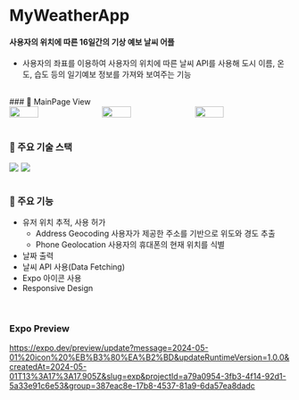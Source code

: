 # MyWeatherApp

#### 사용자의 위치에 따른 16일간의 기상 예보 날씨 어플

- 사용자의 좌표를 이용하여 사용자의 위치에 따른 날씨 API를 사용해 도시 이름, 온도, 습도 등의 일기예보 정보를 가져와 보여주는 기능

<br>
### 👀 MainPage View

<div style="display:flex;">
    <img src="https://github.com/1GYOU1/MyWeatherApp/assets/90018379/16e49911-0f06-4a5f-8ad5-5733d0e53832" width="32%" style="margin-right:5px;"/>
    <img src="https://github.com/1GYOU1/MyWeatherApp/assets/90018379/5d741bdd-fff0-4f6b-a03f-de4ef3a705e6" width="32%" style="margin-right:5px;"/>
    <img src="https://github.com/1GYOU1/MyWeatherApp/assets/90018379/61683061-74e7-404a-aca0-284f76bd16b2" width="32%"/>
</div>

<br>

### 📌 주요 기술 스택

<div style="display:flex;">
    <img src="https://img.shields.io/badge/ReactNative-61DAFB?style=flat-square&logo=React&logoColor=black" style="margin-right:5px;"/>
    <img src="https://img.shields.io/badge/Expo-000020?style=flat-square&logo=Expo&logoColor=white"/>
</div>

<br>

### 📌 주요 기능

- 유저 위치 추적, 사용 허가
    - Address Geocoding 사용자가 제공한 주소를 기반으로 위도와 경도 추출
    - Phone Geolocation 사용자의 휴대폰의 현재 위치를 식별
- 날짜 출력
- 날씨 API 사용(Data Fetching)
- Expo 아이콘 사용
- Responsive Design

<br>

### Expo Preview
https://expo.dev/preview/update?message=2024-05-01%20icon%20%EB%B3%80%EA%B2%BD&updateRuntimeVersion=1.0.0&createdAt=2024-05-01T13%3A17%3A17.905Z&slug=exp&projectId=a79a0954-3fb3-4f14-92d1-5a33e91c6e53&group=387eac8e-17b8-4537-81a9-6da57ea8dadc